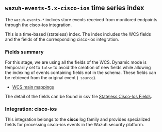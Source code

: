 ## `wazuh-events-5.x-cisco-ios` time series index

The `wazuh-events-*` indices store events received from monitored endpoints through the cisco-ios integration.

This is a time-based (stateless) index. The index includes the WCS fields and the fields of the corresponding cisco-ios integration.

### Fields summary

For this stage, we are using all the fields of the WCS. Dynamic mode is temporarily set to `false` to avoid the creation of new fields while allowing the indexing of events containing fields not in the schema. These fields can be retrieved from the original event (`_source`).

- [WCS main mappings](../../stateless/docs/fields.csv)

The detail of the fields can be found in csv file [Stateless Cisco-Ios Fields](fields.csv).

### Integration: cisco-ios

This integration belongs to the **cisco** log family and provides specialized fields for processing cisco-ios events in the Wazuh security platform.
